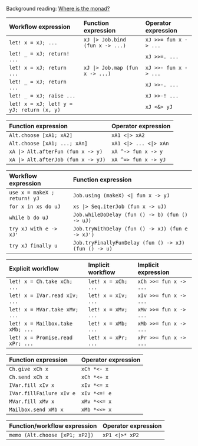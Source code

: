 Background reading: [Where is the monad?](http://www.quanttec.com/fparsec/users-guide/where-is-the-monad.html)

 Workflow expression                      | Function expression                | Operator expression
:---------------------------------------- |:---------------------------------- |:----------------------------
`let! x = xJ; ...`                        | `xJ \|> Job.bind (fun x -> ...)`   | `xJ >>= fun x -> ...`
`let! _ = xJ; return! ...`                |                                    | `xJ >>=. ...`
`let! x = xJ; return ...`                 | `xJ \|> Job.map (fun x -> ...)`    | `xJ >>- fun x -> ...`
`let! _ = xJ; return ...`                 |                                    | `xJ >>-. ...`
`let! _ = xJ; raise ...`                  |                                    | `xJ >>-! ...`
`let! x = xJ; let! y = yJ; return (x, y)` |                                    | `xJ <&> yJ`

 Function expression               | Operator expression
:--------------------------------- |:-------------------------
`Alt.choose [xA1; xA2]`            | `xA1 <\|> xA2`
`Alt.choose [xA1; ...; xAn]`       | `xA1 <\|> ... <\|> xAn`
`xA \|> Alt.afterFun (fun x -> y)` | `xA ^-> fun x -> y`
`xA \|> Alt.afterJob (fun x -> yJ)`| `xA ^=> fun x -> yJ`

 Workflow expression         | Function expression
:--------------------------- |:----------------------------------------------------------
`use x = makeX ; return! yJ` | `Job.using (makeX) <\| fun x -> yJ`
`for x in xs do uJ`          | `xs \|> Seq.iterJob (fun x -> uJ)`
`while b do uJ`              | `Job.whileDoDelay (fun () -> b) (fun () -> uJ)`
`try xJ with e -> xJ'`       | `Job.tryWithDelay (fun () -> xJ) (fun e -> xJ')`
`try xJ finally u`           | `Job.tryFinallyFunDelay (fun () -> xJ) (fun () -> u)`

 Explicit workflow               | Implicit workflow   | Implicit expression
:------------------------------- |:------------------- |:-----------------------------
`let! x = Ch.take xCh; ...`      | `let! x = xCh; ...` | `xCh >>= fun x -> ...`
`let! x = IVar.read xIv; ...`    | `let! x = xIv; ...` | `xIv >>= fun x -> ...`
`let! x = MVar.take xMv; ...`    | `let! x = xMv; ...` | `xMv >>= fun x -> ...`
`let! x = Mailbox.take xMb; ...` | `let! x = xMb; ...` | `xMb >>= fun x -> ...`
`let! x = Promise.read xPr; ...` | `let! x = xPr; ...` | `xPr >>= fun x -> ...`

 Function expression     | Operator expression
:----------------------- |:----------------------
`Ch.give xCh x`          | `xCh *<- x`
`Ch.send xCh x`          | `xCh *<+ x`
`IVar.fill xIv x`        | `xIv *<= x`
`IVar.fillFailure xIv e` | `xIv *<=! e`
`MVar.fill xMv x`        | `xMv *<<= x`
`Mailbox.send xMb x`     | `xMb *<<+ x`

 Function/workflow expression    | Operator expression
:------------------------------- |:----------------------------
`memo (Alt.choose [xP1; xP2])`   | `xP1 <\|>* xP2`
